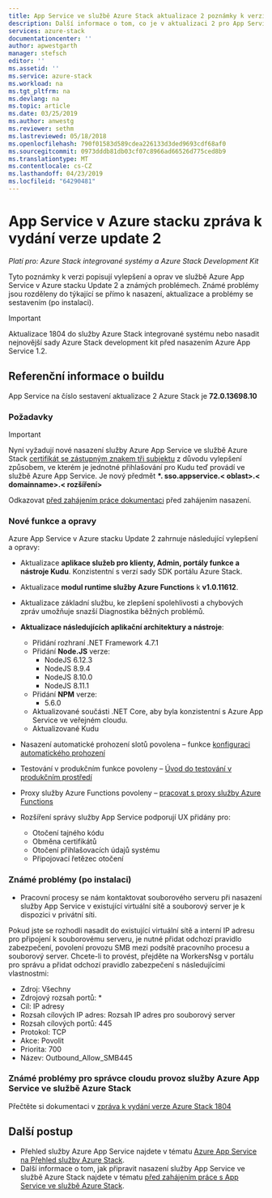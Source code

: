 ```yaml
---
title: App Service ve službě Azure Stack aktualizace 2 poznámky k verzi | Dokumentace Microsoftu
description: Další informace o tom, co je v aktualizaci 2 pro App Service ve službě Azure Stack, známé problémy a kde se stáhnout aktualizaci.
services: azure-stack
documentationcenter: ''
author: apwestgarth
manager: stefsch
editor: ''
ms.assetid: ''
ms.service: azure-stack
ms.workload: na
ms.tgt_pltfrm: na
ms.devlang: na
ms.topic: article
ms.date: 03/25/2019
ms.author: anwestg
ms.reviewer: sethm
ms.lastreviewed: 05/18/2018
ms.openlocfilehash: 790f01583d589cdea226133d3ded9693cdf68af0
ms.sourcegitcommit: 0973dddb81db03cf07c8966ad66526d775ced8b9
ms.translationtype: MT
ms.contentlocale: cs-CZ
ms.lasthandoff: 04/23/2019
ms.locfileid: "64290481"
---
```

# <a name="app-service-on-azure-stack-update-2-release-notes"></a>App Service v Azure stacku zpráva k vydání verze update 2

*Platí pro: Azure Stack integrované systémy a Azure Stack Development Kit*

Tyto poznámky k verzi popisují vylepšení a oprav ve službě Azure App Service v Azure stacku Update 2 a známých problémech. Známé problémy jsou rozděleny do týkající se přímo k nasazení, aktualizace a problémy se sestavením (po instalaci).

> [!IMPORTANT]
> Aktualizace 1804 do služby Azure Stack integrované systému nebo nasadit nejnovější sady Azure Stack development kit před nasazením Azure App Service 1.2.
>
>

## <a name="build-reference"></a>Referenční informace o buildu

App Service na číslo sestavení aktualizace 2 Azure Stack je **72.0.13698.10**

### <a name="prerequisites"></a>Požadavky

> [!IMPORTANT]
> Nyní vyžadují nové nasazení služby Azure App Service ve službě Azure Stack [certifikát se zástupným znakem tři subjektu](azure-stack-app-service-before-you-get-started.md#get-certificates) z důvodu vylepšení způsobem, ve kterém je jednotné přihlašování pro Kudu teď provádí ve službě Azure App Service. Je nový předmět  **\*. sso.appservice.\< oblast\>.\< domainname\>.\< rozšíření\>**
>
>

Odkazovat [před zahájením práce dokumentaci](azure-stack-app-service-before-you-get-started.md) před zahájením nasazení.

### <a name="new-features-and-fixes"></a>Nové funkce a opravy

Azure App Service v Azure stacku Update 2 zahrnuje následující vylepšení a opravy:

- Aktualizace **aplikace služeb pro klienty, Admin, portály funkce a nástroje Kudu**. Konzistentní s verzí sady SDK portálu Azure Stack.

- Aktualizace **modul runtime služby Azure Functions** k **v1.0.11612**.

- Aktualizace základní službu, ke zlepšení spolehlivosti a chybových zpráv umožňuje snazší Diagnostika běžných problémů.

- **Aktualizace následujících aplikační architektury a nástroje**:
  - Přidání rozhraní .NET Framework 4.7.1
  - Přidání **Node.JS** verze:
    - NodeJS 6.12.3
    - NodeJS 8.9.4
    - NodeJS 8.10.0
    - NodeJS 8.11.1
  - Přidání **NPM** verze:
    - 5.6.0
  - Aktualizované součásti .NET Core, aby byla konzistentní s Azure App Service ve veřejném cloudu.
  - Aktualizované Kudu

- Nasazení automatické prohození slotů povolena – funkce [konfiguraci automatického prohození](https://docs.microsoft.com/azure/app-service/deploy-staging-slots#configure-auto-swap)

- Testování v produkčním funkce povoleny – [Úvod do testování v produkčním prostředí](https://azure.microsoft.com/resources/videos/introduction-to-azure-websites-testing-in-production-with-galin-iliev/)

- Proxy služby Azure Functions povoleny – [pracovat s proxy služby Azure Functions](https://docs.microsoft.com/azure/azure-functions/functions-proxies)

- Rozšíření správy služby App Service podporují UX přidány pro:
  - Otočení tajného kódu
  - Obměna certifikátů
  - Otočení přihlašovacích údajů systému
  - Připojovací řetězec otočení

### <a name="known-issues-post-installation"></a>Známé problémy (po instalaci)

- Pracovní procesy se nám kontaktovat souborového serveru při nasazení služby App Service v existující virtuální sítě a souborový server je k dispozici v privátní síti.

Pokud jste se rozhodli nasadit do existující virtuální sítě a interní IP adresu pro připojení k souborovému serveru, je nutné přidat odchozí pravidlo zabezpečení, povolení provozu SMB mezi podsítě pracovního procesu a souborový server. Chcete-li to provést, přejděte na WorkersNsg v portálu pro správu a přidat odchozí pravidlo zabezpečení s následujícími vlastnostmi:
* Zdroj: Všechny
* Zdrojový rozsah portů: *
* Cíl: IP adresy
* Rozsah cílových IP adres: Rozsah IP adres pro souborový server
* Rozsah cílových portů: 445
* Protokol: TCP
* Akce: Povolit
* Priorita: 700
* Název: Outbound_Allow_SMB445

### <a name="known-issues-for-cloud-admins-operating-azure-app-service-on-azure-stack"></a>Známé problémy pro správce cloudu provoz služby Azure App Service ve službě Azure Stack

Přečtěte si dokumentaci v [zpráva k vydání verze Azure Stack 1804](azure-stack-update-1903.md)

## <a name="next-steps"></a>Další postup

- Přehled služby Azure App Service najdete v tématu [Azure App Service na Přehled služby Azure Stack](azure-stack-app-service-overview.md).
- Další informace o tom, jak připravit nasazení služby App Service ve službě Azure Stack najdete v tématu [před zahájením práce s App Service ve službě Azure Stack](azure-stack-app-service-before-you-get-started.md).
